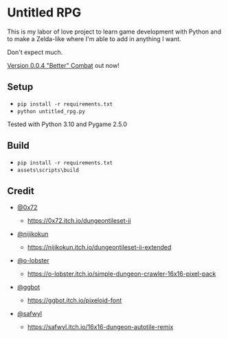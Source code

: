 Untitled RPG
============

This is my labor of love project to learn game development with Python and to make a Zelda-like where I'm able to add in anything I want.

Don't expect much.

[Version 0.0.4 "Better" Combat](https://github.com/NonnagHcaz/untitled-rpg/releases) out now!

Setup
-----

- `pip install -r requirements.txt`
- `python untitled_rpg.py`

Tested with Python 3.10 and Pygame 2.5.0


Build
-----

- `pip install -r requirements.txt`
- `assets\scripts\build`


Credit
-----------

- [@0x72](https://0x72.itch.io/)
    - https://0x72.itch.io/dungeontileset-ii

- [@nijikokun](https://nijikokun.itch.io/)
    - https://nijikokun.itch.io/dungeontileset-ii-extended

- [@o-lobster](https://o-lobster.itch.io/)
    - https://o-lobster.itch.io/simple-dungeon-crawler-16x16-pixel-pack

- [@ggbot](https://ggbot.itch.io/)
    - https://ggbot.itch.io/pixeloid-font

- [@safwyl](https://safwyl.itch.io/)
    - https://safwyl.itch.io/16x16-dungeon-autotile-remix

